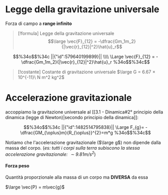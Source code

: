 
# Legge della gravitazione universale
Forza di campo a **range infinito**

> [!formula]  Legge della gravitazione universale
> $$\large \vec{F}_{12} = -\dfrac{Gm_1m_2}{|\vec{r}_{12}|^2}\hat{u}_r$$

```math
%34o$$%34c
||{"id":579640199899}||
\\\\

\Large \vec{F}_{12} = -\dfrac{Gm_1m_2}{|\vec{r}_{12}|^2}\hat{u}_r
%34o$$%34c
```

> [!costante]  Costante di gravitazione universale
$\large G = 6.67 × 10^{-11}\ N m^2 kg^2$

# Accelerazione gravitazionale
accoppiamo la gravitazione universale al [[3.1 - Dinamica#2° principio della dinamica (legge di Newton)|secondo principio della dinamica]]:

```math
%34o$$%34c
||{"id":1482514795838}||

\Large F_{g}= -\dfrac{GM_{\oplus}m}{R_{\oplus}}^{2}=m*g
%34o$$%34c
```

Notiamo che l'accelerazione gravitazionale ($\large g$) non dipende dalla massa del corpo. (*es: tutti i corpi sulla terra subiscono la stessa accelerazione gravitazionale:  $\sim9.81m/s^2$*)

#### Forza peso
Quantità proporzionale alla massa di un corpo ma **DIVERSA** da essa

$\large \vec{P} = m\vec{g}$

